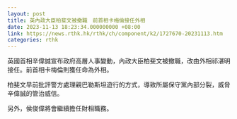 ```yaml
---
layout: post
title: 英內政大臣柏斐文被撤職　前首相卡梅倫接任外相
date: 2023-11-13 18:23:34.000000000 +08:00
link: https://news.rthk.hk/rthk/ch/component/k2/1727670-20231113.htm
categories: rthk
---
```


英國首相辛偉誠宣布政府高層人事變動，內政大臣柏斐文被撤職，改由外相祁湛明接任。前首相卡梅倫則獲任命為外相。

柏斐文早前批評警方處理親巴勒斯坦遊行的方式，導致所屬保守黨內部分裂，威脅辛偉誠的管治威信。

另外，侯俊偉將會繼續擔任財相職務。
